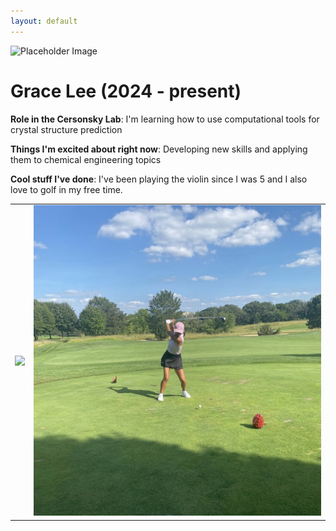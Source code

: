 ```yaml
---
layout: default
---
```


<!-- Replace `example_student` with your name -->
<img src="/assets/img/grace_lee.png" alt="Placeholder Image" class="center" style="max-width: 100%">

<!-- Replace `Example Student` with your name and include your start date-->
# **Grace Lee (2024 - present)**

<!-- Choose your title -- feel free to be professionally silly -->
**Role in the Cersonsky Lab**: I'm learning how to use computational tools for crystal structure prediction

<!-- Name at least one research topic amongst this list -->
**Things I'm excited about right now**: Developing new skills and applying them to chemical engineering topics

<!-- Ultimately, we'll use this section to
     include papers and talks, and contributions
     But for now put whatever you want -->
**Cool stuff I've done**: I've been playing the violin since I was 5 and I also love to golf in my free time.

<!-- If you have photos you would like to exhibit,
     save them as `/assets/member_images/your_name_photo_#.png`
     and replace example_student below -->

|      |      |
|:----:|:----:|
|![](/assets/img/grace_lee_1.png) | ![](/assets/img/grace_lee_2.png) | 




